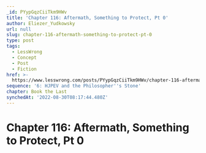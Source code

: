 ```yaml
---
_id: PYypGqzCiiTkm9HWv
title: 'Chapter 116: Aftermath, Something to Protect, Pt 0'
author: Eliezer_Yudkowsky
url: null
slug: chapter-116-aftermath-something-to-protect-pt-0
type: post
tags:
  - LessWrong
  - Concept
  - Post
  - Fiction
href: >-
  https://www.lesswrong.com/posts/PYypGqzCiiTkm9HWv/chapter-116-aftermath-something-to-protect-pt-0
sequence: '6: HJPEV and the Philosopher''s Stone'
chapter: Book the Last
synchedAt: '2022-08-30T08:17:44.480Z'
---
```


# Chapter 116: Aftermath, Something to Protect, Pt 0
